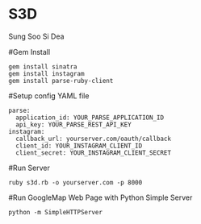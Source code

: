 # S3D
Sung Soo Si Dea

#Gem Install

    gem install sinatra
    gem install instagram
    gem install parse-ruby-client
#Setup config YAML file

    parse:
      application_id: YOUR_PARSE_APPLICATION_ID
      api_key: YOUR_PARSE_REST_API_KEY
    instagram:
      callback_url: yourserver.com/oauth/callback
      client_id: YOUR_INSTAGRAM_CLIENT_ID
      client_secret: YOUR_INSTAGRAM_CLIENT_SECRET
#Run Server

    ruby s3d.rb -o yourserver.com -p 8000

#Run GoogleMap Web Page with Python Simple Server

    python -m SimpleHTTPServer

